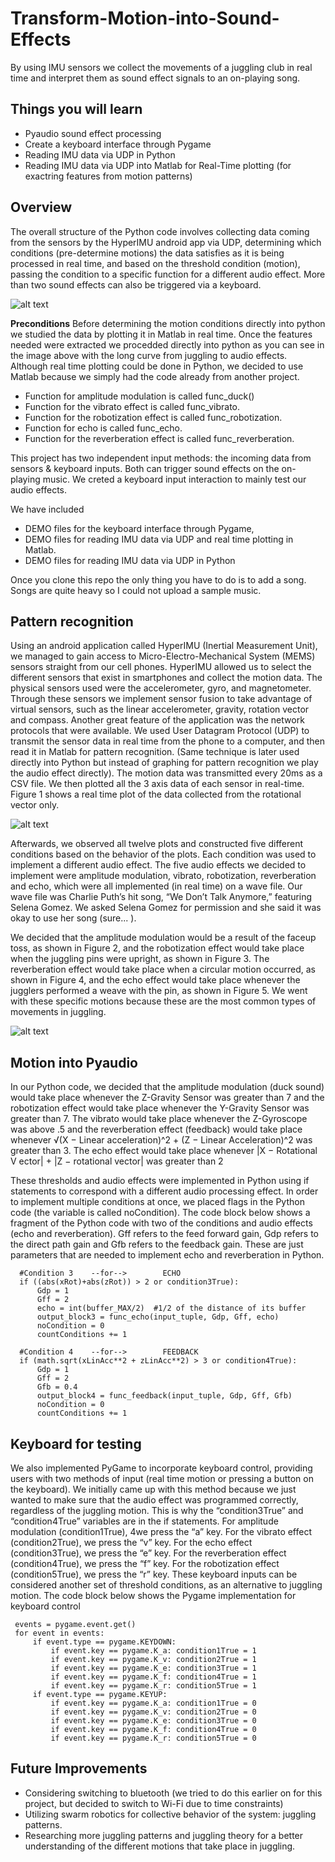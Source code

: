 # Transform-Motion-into-Sound-Effects
By using IMU sensors we collect the movements of a juggling club in real time and interpret them as sound effect signals to an on-playing song.

## Things you will learn
* Pyaudio sound effect processing
* Create a keyboard interface through Pygame
* Reading IMU data via UDP in Python
* Reading IMU data via UDP into Matlab for Real-Time plotting (for exactring features from motion patterns)

## Overview
The overall structure of the Python code involves collecting data coming from the sensors by the HyperIMU android app via UDP, determining which conditions (pre-determine motions) the data satisfies as it is being processed in real time, and based on the threshold condition (motion), passing the condition to a specific function for a different audio effect. More than two sound effects can also be triggered via a keyboard.

![alt text](README_images/club_setup.JPG "Description goes here")

**Preconditions**
Before determining the motion conditions directly into python we studied the data by plotting it in Matlab in real time. Once the features needed were extracted we procedded directly into python as you can see in the image above with the long curve from juggling to audio effects. Although real time plotting could be done in Python, we decided to use Matlab because we simply had the code already from another project.

* Function for amplitude modulation is called func_duck() 
* Function for the vibrato effect is called func_vibrato.
* Function for the robotization effect is called func_robotization.
* Function for echo is called func_echo.
* Function for the reverberation effect is called func_reverberation.

This project has two independent input methods: the incoming data from sensors & keyboard inputs. Both can trigger sound effects on the on-playing music. We creted a keyboard input interaction to mainly test our audio effects. 

We have included 
* DEMO files for the keyboard interface through Pygame,
* DEMO files for reading IMU data via UDP and real time plotting in Matlab.
* DEMO files for reading IMU data via UDP in Python

Once you clone this repo the only thing you have to do is to add a song. Songs are quite heavy so I could not upload a sample music.

## Pattern recognition
Using an android application called HyperIMU (Inertial Measurement Unit), we managed to gain access to Micro-Electro-Mechanical System (MEMS) sensors straight from our cell phones. HyperIMU allowed us to select the different sensors that exist in smartphones and collect the motion data. The physical sensors used were the accelerometer, gyro, and magnetometer. Through these sensors we implement sensor fusion to take advantage of virtual sensors, such as the linear accelerometer, gravity, rotation vector and compass. Another great feature of the application was the network protocols that were available. We used User Datagram Protocol (UDP) to transmit the sensor data in real time from the phone to a computer, and then read it in Matlab for pattern recognition. (Same technique is later used directly into Python but instead of graphing for pattern recognition we play the audio effect directly). The motion data was transmitted every 20ms as a CSV file. We then plotted all the 3 axis data of each sensor in real-time. Figure 1 shows a real time plot of the data collected from the rotational vector only.

![alt text](README_images/club_data.JPG "Description goes here")

Afterwards, we observed all twelve plots and constructed five different conditions based on the behavior of the plots. Each condition was used to implement a different audio effect. The five audio effects we decided to implement were amplitude modulation, vibrato, robotization, reverberation and echo, which were all implemented (in real time) on a wave file. Our wave file was Charlie Puth’s hit song, “We Don’t Talk Anymore,” featuring Selena Gomez. We asked Selena Gomez for permission and she said it was okay to use her song (sure... ). 

 We decided that the amplitude modulation would be a result of the faceup toss, as shown in Figure 2, and the robotization effect would take place when the juggling pins were upright, as shown in Figure 3. The reverberation effect would take place when a circular motion occurred, as shown in Figure 4, and the echo effect would take place whenever the jugglers performed a weave with the pin, as shown in Figure 5. We went with these specific motions because these are the most common types of movements in juggling.
 
 ![alt text](README_images/club_motionPattern.JPG "Description goes here")
 
 ## Motion into Pyaudio
In our Python code, we decided that the amplitude modulation (duck sound) would take place whenever the Z-Gravity Sensor was greater than 7 and the robotization effect would take place whenever the Y-Gravity Sensor was greater than 7. The vibrato would take place whenever the Z-Gyroscope was above .5 and the reverberation effect (feedback) would take place whenever √(X − Linear acceleration)^2 + (Z − Linear Acceleration)^2 was greater than 3. The echo effect would take place whenever |X − Rotational V ector| + |Z − rotational vector| was greater than 2 

These thresholds and audio effects were implemented in Python using if statements to correspond with a different audio processing effect. In order to implement multiple conditions at once, we placed flags in the Python code (the variable is called noCondition). The code block below shows a fragment of the Python code with two of the conditions and audio effects (echo and reverberation). Gff refers to the feed forward gain, Gdp refers to the direct path gain and Gfb refers to the feedback gain. These are just parameters that are needed to implement echo and reverberation in Python. 

```   
  #Condition 3    --for-->        ECHO
  if ((abs(xRot)+abs(zRot)) > 2 or condition3True):
      Gdp = 1            
      Gff = 2      
      echo = int(buffer_MAX/2)  #1/2 of the distance of its buffer
      output_block3 = func_echo(input_tuple, Gdp, Gff, echo)
      noCondition = 0
      countConditions += 1

  #Condition 4    --for-->        FEEDBACK
  if (math.sqrt(xLinAcc**2 + zLinAcc**2) > 3 or condition4True):
      Gdp = 1            
      Gff = 2      
      Gfb = 0.4
      output_block4 = func_feedback(input_tuple, Gdp, Gff, Gfb)
      noCondition = 0
      countConditions += 1
```

## Keyboard for testing
We also implemented PyGame to incorporate keyboard control, providing users with two methods of input (real time motion or pressing a button on the keyboard). We initially came up with this method because we just wanted to make sure that the audio effect was programmed correctly, regardless of the juggling motion. This is why the “condition3True” and “condition4True” variables are in the if statements. For amplitude modulation (condition1True), 4we press the “a” key. For the vibrato effect (condition2True), we press the “v” key. For the echo effect (condition3True), we press the “e” key. For the reverberation effect (condition4True), we press the “f” key. For the robotization effect (condition5True), we press the “r” key. These keyboard inputs can be considered another set of threshold conditions, as an alternative to juggling motion. The code block below shows the Pygame implementation for keyboard control

```
 events = pygame.event.get()
 for event in events:
     if event.type == pygame.KEYDOWN:
         if event.key == pygame.K_a: condition1True = 1
         if event.key == pygame.K_v: condition2True = 1
         if event.key == pygame.K_e: condition3True = 1
         if event.key == pygame.K_f: condition4True = 1
         if event.key == pygame.K_r: condition5True = 1
     if event.type == pygame.KEYUP:
         if event.key == pygame.K_a: condition1True = 0
         if event.key == pygame.K_v: condition2True = 0
         if event.key == pygame.K_e: condition3True = 0
         if event.key == pygame.K_f: condition4True = 0
         if event.key == pygame.K_r: condition5True = 0
```            
## Future Improvements
* Considering switching to bluetooth (we tried to do this earlier on for this project, but decided to switch to Wi-Fi due to time constraints)
* Utilizing swarm robotics for collective behavior of the system: juggling patterns.
* Researching more juggling patterns and juggling theory for a better understanding of the different motions that take place in juggling.
